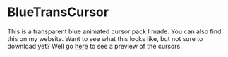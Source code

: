 # BlueTransCursor
This is a transparent blue animated cursor pack I made. You can also find this on my website.
Want to see what this looks like, but not sure to download yet? Well go [here](https://msuru-coder-notgamer.github.io/sites/btc/) to see a preview of the cursors.
